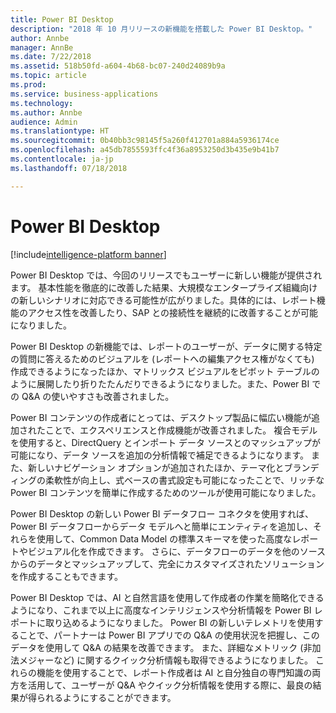 ```yaml
---
title: Power BI Desktop
description: "2018 年 10 月リリースの新機能を搭載した Power BI Desktop。"
author: Annbe
manager: AnnBe
ms.date: 7/22/2018
ms.assetid: 518b50fd-a604-4b68-bc07-240d24089b9a
ms.topic: article
ms.prod: 
ms.service: business-applications
ms.technology: 
ms.author: Annbe
audience: Admin
ms.translationtype: HT
ms.sourcegitcommit: 0b40bb3c98145f5a260f412701a884a5936174ce
ms.openlocfilehash: a45db7855593ffc4f36a8953250d3b435e9b41b7
ms.contentlocale: ja-jp
ms.lasthandoff: 07/18/2018

---
```

# <a name="power-bi-desktop"></a>Power BI Desktop

[!include[intelligence-platform banner](../../includes/intelligence-platform.md)]




Power BI Desktop では、今回のリリースでもユーザーに新しい機能が提供されます。 基本性能を徹底的に改善した結果、大規模なエンタープライズ組織向けの新しいシナリオに対応できる可能性が広がりました。具体的には、レポート機能のアクセス性を改善したり、SAP との接続性を継続的に改善することが可能になりました。

Power BI Desktop の新機能では、レポートのユーザーが、データに関する特定の質問に答えるためのビジュアルを (レポートへの編集アクセス権がなくても) 作成できるようになったほか、マトリックス ビジュアルをピボット テーブルのように展開したり折りたたんだりできるようになりました。また、Power BI での Q&A の使いやすさも改善されました。

Power BI コンテンツの作成者にとっては、デスクトップ製品に幅広い機能が追加されたことで、エクスペリエンスと作成機能が改善されました。 複合モデルを使用すると、DirectQuery とインポート データ ソースとのマッシュアップが可能になり、データ ソースを追加の分析情報で補足できるようになります。 また、新しいナビゲーション オプションが追加されたほか、テーマ化とブランディングの柔軟性が向上し、式ベースの書式設定も可能になったことで、リッチな Power BI コンテンツを簡単に作成するためのツールが使用可能になりました。

Power BI Desktop の新しい Power BI データフロー コネクタを使用すれば、Power BI データフローからデータ モデルへと簡単にエンティティを追加し、それらを使用して、Common Data Model の標準スキーマを使った高度なレポートやビジュアル化を作成できます。 さらに、データフローのデータを他のソースからのデータとマッシュアップして、完全にカスタマイズされたソリューションを作成することもできます。 

Power BI Desktop では、AI と自然言語を使用して作成者の作業を簡略化できるようになり、これまで以上に高度なインテリジェンスや分析情報を Power BI レポートに取り込めるようになりました。
Power BI の新しいテレメトリを使用することで、パートナーは Power BI アプリでの Q&A の使用状況を把握し、このデータを使用して Q&A の結果を改善できます。 また、詳細なメトリック (非加法メジャーなど) に関するクイック分析情報も取得できるようになりました。 これらの機能を使用することで、レポート作成者は AI と自分独自の専門知識の両方を活用して、ユーザーが Q&A やクイック分析情報を使用する際に、最良の結果が得られるようにすることができます。

